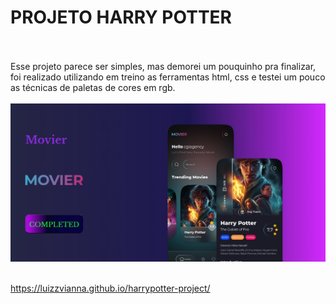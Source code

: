 <h1>PROJETO HARRY POTTER</h1>
<br>
<br>
Esse projeto parece ser simples, mas demorei um pouquinho pra finalizar, foi realizado utilizando em treino as ferramentas html, css e testei um pouco as técnicas de paletas de cores em rgb.
<br>
<br>
<img src="https://github.com/luizzvianna/harrypotter-project/blob/master/img/projetoharrypotter.jpg?raw=true" >
<br>
<br>

https://luizzvianna.github.io/harrypotter-project/
